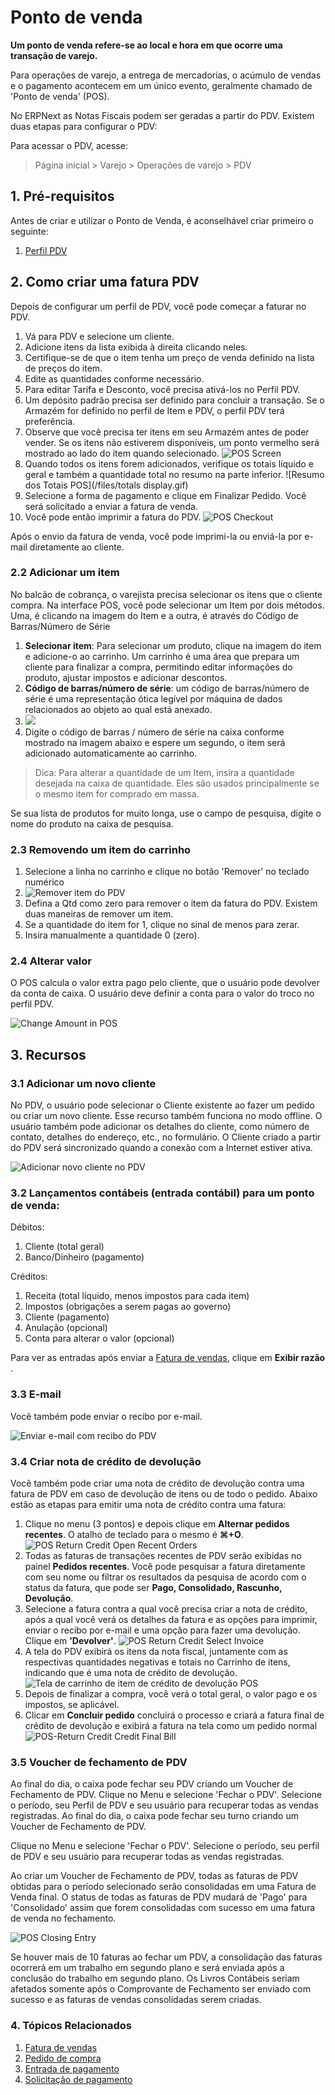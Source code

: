 # Ponto de venda


**Um ponto de venda refere-se ao local e hora em que ocorre uma transação de varejo.**


Para operações de varejo, a entrega de mercadorias, o acúmulo de vendas e o pagamento acontecem em um único evento, geralmente chamado de 'Ponto de venda' (POS).


No ERPNext as Notas Fiscais podem ser geradas a partir do PDV. Existem duas etapas para configurar o PDV:


Para acessar o PDV, acesse:



> 
> Página inicial > Varejo > Operações de varejo > PDV
> 
> 
> 


## 1. Pré-requisitos


Antes de criar e utilizar o Ponto de Venda, é aconselhável criar primeiro o seguinte:


1. [Perfil PDV](/docs/pt/accounts/pos-profile)


## 2. Como criar uma fatura PDV


Depois de configurar um perfil de PDV, você pode começar a faturar no PDV.


1. Vá para PDV e selecione um cliente.
2. Adicione itens da lista exibida à direita clicando neles.
3. Certifique-se de que o item tenha um preço de venda definido na lista de preços do item.
4. Edite as quantidades conforme necessário.
5. Para editar Tarifa e Desconto, você precisa ativá-los no Perfil PDV.
6. Um depósito padrão precisa ser definido para concluir a transação. Se o Armazém for definido no perfil de Item e PDV, o perfil PDV terá preferência.
7. Observe que você precisa ter itens em seu Armazém antes de poder vender. Se os itens não estiverem disponíveis, um ponto vermelho será mostrado ao lado do item quando selecionado. ![POS Screen](/files/pos-screen.png)
8. Quando todos os itens forem adicionados, verifique os totais líquido e geral e também a quantidade total no resumo na parte inferior. ![Resumo dos Totais POS](/files/totals display.gif)
9. Selecione a forma de pagamento e clique em Finalizar Pedido. Você será solicitado a enviar a fatura de venda.
10. Você pode então imprimir a fatura do PDV. ![POS Checkout](/files/pos-checkout.gif)


Após o envio da fatura de venda, você pode imprimi-la ou enviá-la por e-mail diretamente ao cliente.


### 2.2 Adicionar um item


No balcão de cobrança, o varejista precisa selecionar os itens que o cliente compra. Na interface POS, você pode selecionar um Item por dois métodos. Uma, é clicando na imagem do Item e a outra, é através do Código de Barras/Número de Série


1. **Selecionar item**: Para selecionar um produto, clique na imagem do item e adicione-o ao carrinho. Um carrinho é uma área que prepara um cliente para finalizar a compra, permitindo editar informações do produto, ajustar impostos e adicionar descontos.
2. **Código de barras/número de série**: um código de barras/número de série é uma representação ótica legível por máquina de dados relacionados ao objeto ao qual está anexado.
3. ![](/files/BczEpbC.png)
4. Digite o código de barras / número de série na caixa conforme mostrado na imagem abaixo e espere um segundo, o item será adicionado automaticamente ao carrinho.



> 
> Dica: Para alterar a quantidade de um Item, insira a quantidade desejada na caixa de quantidade. Eles são usados ​​principalmente se o mesmo item for comprado em massa.
> 
> 
> 


Se sua lista de produtos for muito longa, use o campo de pesquisa, digite o nome do produto na caixa de pesquisa.


### 2.3 Removendo um item do carrinho


1. Selecione a linha no carrinho e clique no botão 'Remover' no teclado numérico
2. ![Remover item do PDV](/files/remove-item-from-pos.png)
3. Defina a Qtd como zero para remover o item da fatura do PDV. Existem duas maneiras de remover um item.
4. Se a quantidade do item for 1, clique no sinal de menos para zerar.
5. Insira manualmente a quantidade 0 (zero).


### 2.4 Alterar valor


O POS calcula o valor extra pago pelo cliente, que o usuário pode devolver da conta de caixa. O usuário deve definir a conta para o valor do troco no perfil PDV.


![Change Amount in POS](/files/change-amount-in-pos.png)


## 3. Recursos


### 3.1 Adicionar um novo cliente


No PDV, o usuário pode selecionar o Cliente existente ao fazer um pedido ou criar um novo cliente. Esse recurso também funciona no modo offline. O usuário também pode adicionar os detalhes do cliente, como número de contato, detalhes do endereço, etc., no formulário. O Cliente criado a partir do PDV será sincronizado quando a conexão com a Internet estiver ativa.


![Adicionar novo cliente no PDV](/files/pos-add-new-customer.gif)


### 3.2 Lançamentos contábeis (entrada contábil) para um ponto de venda:


Débitos:


1. Cliente (total geral)
2. Banco/Dinheiro (pagamento)


Créditos:


1. Receita (total líquido, menos impostos para cada item)
2. Impostos (obrigações a serem pagas ao governo)
3. Cliente (pagamento)
4. Anulação (opcional)
5. Conta para alterar o valor (opcional)


Para ver as entradas após enviar a [Fatura de vendas](/docs/pt/accounts/sales-invoice), clique em **Exibir razão** .


### 3.3 E-mail


Você também pode enviar o recibo por e-mail.


![Enviar e-mail com recibo do PDV](/files/pos-email.png)


### 3.4 Criar nota de crédito de devolução


Você também pode criar uma nota de crédito de devolução contra uma fatura de PDV em caso de devolução de itens ou de todo o pedido. Abaixo estão as etapas para emitir uma nota de crédito contra uma fatura:


1. Clique no menu (3 pontos) e depois clique em **Alternar pedidos recentes**. O atalho de teclado para o mesmo é **⌘+O**.
![POS Return Credit Open Recent Orders](/files/pos-return-credit-1.png)
2. Todas as faturas de transações recentes de PDV serão exibidas no painel **Pedidos recentes**. Você pode pesquisar a fatura diretamente com seu nome ou filtrar os resultados da pesquisa de acordo com o status da fatura, que pode ser **Pago, Consolidado, Rascunho, Devolução**.
3. Selecione a fatura contra a qual você precisa criar a nota de crédito, após a qual você verá os detalhes da fatura e as opções para imprimir, enviar o recibo por e-mail e uma opção para fazer uma devolução. Clique em **'Devolver'**.
![POS Return Credit Select Invoice](/files/pos-return-credit-2.png)
4. A tela do PDV exibirá os itens da nota fiscal, juntamente com as respectivas quantidades negativas e totais no Carrinho de itens, indicando que é uma nota de crédito de devolução.
![Tela de carrinho de item de crédito de devolução POS](/files/pos-return-credit-3.png)
5. Depois de finalizar a compra, você verá o total geral, o valor pago e os impostos, se aplicável.
6. Clicar em **Concluir pedido** concluirá o processo e criará a fatura final de crédito de devolução e exibirá a fatura na tela como um pedido normal
![POS-Return Credit Credit Final Bill](/files/pos-return-credit-4.png)


### 3.5 Voucher de fechamento de PDV


Ao final do dia, o caixa pode fechar seu PDV criando um Voucher de Fechamento de PDV. Clique no Menu e selecione 'Fechar o PDV'. Selecione o período, seu Perfil de PDV e seu usuário para recuperar todas as vendas registradas.
Ao final do dia, o caixa pode fechar seu turno criando um Voucher de Fechamento de PDV.


Clique no Menu e selecione 'Fechar o PDV'. Selecione o período, seu perfil de PDV e seu usuário para recuperar todas as vendas registradas.


Ao criar um Voucher de Fechamento de PDV, todas as faturas de PDV obtidas para o período selecionado serão consolidadas em uma Fatura de Venda final. O status de todas as faturas de PDV mudará de 'Pago' para 'Consolidado' assim que forem consolidadas com sucesso em uma fatura de venda no fechamento.


![POS Closing Entry](/files/pos-closing-entry.png)


Se houver mais de 10 faturas ao fechar um PDV, a consolidação das faturas ocorrerá em um trabalho em segundo plano e será enviada após a conclusão do trabalho em segundo plano. Os Livros Contábeis seriam afetados somente após o Comprovante de Fechamento ser enviado com sucesso e as faturas de vendas consolidadas serem criadas.


### 4. Tópicos Relacionados


1. [Fatura de vendas](/docs/pt/accounts/sales-invoice)
2. [Pedido de compra](/docs/pt/buying/purchase-order)
3. [Entrada de pagamento](/docs/pt/accounts/payment-entry)
4. [Solicitação de pagamento](/docs/pt/accounts/payment-request)
